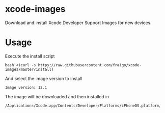 # xcode-images

Download and install Xcode Developer Support Images for new devices.

# Usage

Execute the install script

```
bash <(curl -s https://raw.githubusercontent.com/fraigo/xcode-images/master/install)
```

And select the image version to install

```
Image version: 12.1
```

The image will be downloaded and then installed in 

```
/Applications/Xcode.app/Contents/Developer/Platforms/iPhoneOS.platform/DeviceSupport/
```


